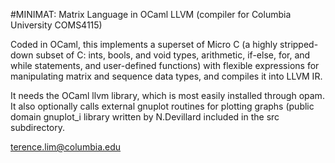 #MINIMAT: Matrix Language in OCaml LLVM (compiler for Columbia University COMS4115)

Coded in OCaml, this implements a superset of Micro C (a highly stripped-down subset of C: ints, bools, and void types, arithmetic, if-else, for, and while statements, and user-defined functions) with flexible expressions for manipulating matrix and sequence data types, and compiles it into LLVM IR.

It needs the OCaml llvm library, which is most easily installed through opam. It also optionally calls external gnuplot routines for plotting graphs (public domain gnuplot_i library written by N.Devillard included in the src subdirectory.

terence.lim@columbia.edu

